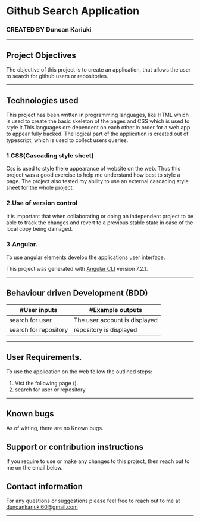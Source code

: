 
# Github Search Application
### CREATED BY  Duncan Kariuki

----------------------------------------------------------------------

## Project Objectives
The objective of this project is to create an application, that allows the user to search for github users or repositories.

----------------------------------------------------------------------

## Technologies used
This project has been written in programming languages, like HTML which is used to create the basic skeleton of the pages and CSS which is used to style it.This languages ore dependent on each other in order for a web app to appear fully backed.
The logical part of the application is created out of typescript, which is used to collect users queries.

### 1.CSS(Cascading style sheet)
Css is used to style there appearance of website on the web. Thus this project was a good exercise to help me understand how best to style a page. The project also tested my ability to use an external cascading style sheet for the whole project.

### 2.Use of version control
It is important that when collaborating or doing an independent project to be able to track the changes and revert to a previous stable state in case of the local copy being damaged.

### 3.Angular.
To use angular elements develop the applications user interface.

This project was generated with [Angular CLI](https://github.com/angular/angular-cli) version 7.2.1.

-----------------------------------------------------------------------------

## Behaviour driven Development (BDD)
|#User inputs   |  #Example outputs |         
|---------------|-------------------|
| search for user             | The user account is displayed                  |
| search for repository              | repository is displayed                 |

---------------------------------------------------------------------------------

## User Requirements.
To use the application on the web follow the outlined steps:
1. Vist the following page ().
2. search for user or repository

---------------------------------------------------------------------

## Known bugs
As of witting, there are no Known bugs.

## Support or contribution instructions
If you require to use or make any changes to this project, then reach out to me on the email below.

## Contact information
For any questions or suggestions please feel free to reach out to me at duncankariuki60@gmail.com

-----------------------------------------------------------------------------
